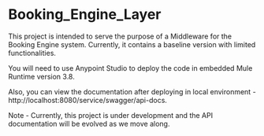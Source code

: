 # Booking_Engine_Layer

This project is intended to serve the purpose of a Middleware for the Booking Engine system.
Currently, it contains a baseline version with limited functionalities.

You will need to use Anypoint Studio to deploy the code in embedded Mule Runtime version 3.8.

Also, you can view the documentation after deploying in local environment - http://localhost:8080/service/swagger/api-docs.

Note - Currently, this project is under development and the API documentation will be evolved as we move along.

